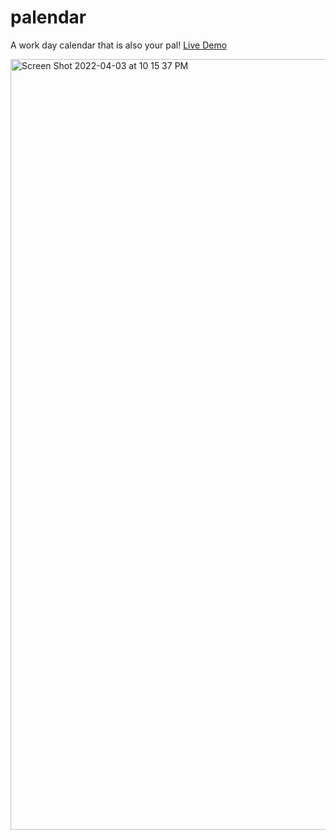 # palendar
A work day calendar that is also your pal!
[Live Demo](https://snehp491.github.io/palendar/)

<img width="1233" alt="Screen Shot 2022-04-03 at 10 15 37 PM" src="https://user-images.githubusercontent.com/99702361/161463060-ca455a5f-5c5d-4c8e-a785-0d4f54083ad6.png">
